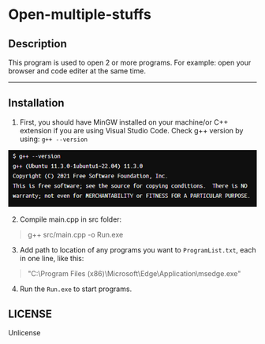# Open-multiple-stuffs
## Description
This program is used to open 2 or more programs. For example: open your browser and code editer at the same time.

---

## Installation
1. First, you should have MinGW installed on your machine/or C++ extension if you are using Visual Studio Code. Check g++ version by using: `g++ --version`

![VersionCheck](https://github.com/YaseiTanuki/Open-multiple-stuffs/blob/docs/docs/g++check.png)

2. Compile main.cpp in src folder:
> g++ src/main.cpp -o Run.exe

3. Add path to location of any programs you want to `ProgramList.txt`, each in one line, like this:
> "C:\Program Files (x86)\Microsoft\Edge\Application\msedge.exe"

4. Run the `Run.exe` to start programs.

## LICENSE
Unlicense